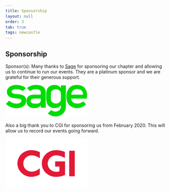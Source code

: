 ```yaml
---
title: Sponsorship
layout: null
order: 3
tab: true
tags: newcastle
---
```


## Sponsorship

Sponsor(s): Many thanks to [Sage](https://www.sage.com) for sponsoring our chapter and allowing us to continue to run our events. They are a platinum sponsor and we are grateful for their generous support.

![Sage Logo](assets/images/sage_logo.png)

Also a big thank you to CGI for sponsoring us from February 2020. This will allow us to record our events going forward.

![CGI Logo](assets/images/CGI_logo.png)
